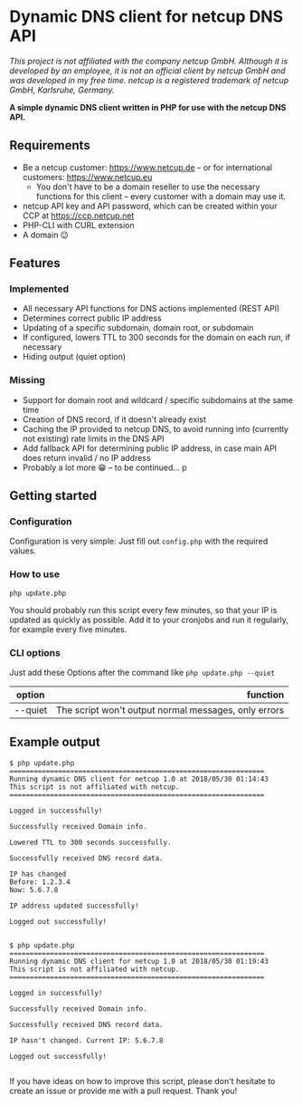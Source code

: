 # Dynamic DNS client for netcup DNS API
*This project is not affiliated with the company netcup GmbH. Although it is developed by an employee, it is not an official client by netcup GmbH and was developed in my free time.*
*netcup is a registered trademark of netcup GmbH, Karlsruhe, Germany.*

**A simple dynamic DNS client written in PHP for use with the netcup DNS API.**

## Requirements
* Be a netcup customer: https://www.netcup.de – or for international customers: https://www.netcup.eu
  * You don't have to be a domain reseller to use the necessary functions for this client – every customer with a domain may use it.
* netcup API key and API password, which can be created within your CCP at https://ccp.netcup.net
* PHP-CLI with CURL extension
* A domain :wink:

## Features
### Implemented
* All necessary API functions for DNS actions implemented (REST API)
* Determines correct public IP address
* Updating of a specific subdomain, domain root, or subdomain
* If configured, lowers TTL to 300 seconds for the domain on each run, if necessary
* Hiding output (quiet option)

### Missing
* Support for domain root and wildcard / specific subdomains at the same time
* Creation of DNS record, if it doesn't already exist
* Caching the IP provided to netcup DNS, to avoid running into (currently not existing) rate limits in the DNS API
* Add fallback API for determining public IP address, in case main API does return invalid / no IP address
* Probably a lot more :grin: – to be continued...
p
## Getting started
### Configuration
Configuration is very simple: Just fill out `config.php` with the required values.

### How to use
`php update.php`

You should probably run this script every few minutes, so that your IP is updated as quickly as possible. Add it to your cronjobs and run it regularly, for example every five minutes.

### CLI options
Just add these Options after the command like `php update.php --quiet`

| option        | function                                             |
| ------------- |-----------------------------------------------------:|
| --quiet       | The script won't output normal messages, only errors |

## Example output
```
$ php update.php
===============================================================
Running dynamic DNS client for netcup 1.0 at 2018/05/30 01:14:43
This script is not affiliated with netcup.
===============================================================

Logged in successfully!

Successfully received Domain info.

Lowered TTL to 300 seconds successfully.

Successfully received DNS record data.

IP has changed
Before: 1.2.3.4
Now: 5.6.7.8

IP address updated successfully!

Logged out successfully!


```
```
$ php update.php
===============================================================
Running dynamic DNS client for netcup 1.0 at 2018/05/30 01:19:43
This script is not affiliated with netcup.
===============================================================

Logged in successfully!

Successfully received Domain info.

Successfully received DNS record data.

IP hasn't changed. Current IP: 5.6.7.8

Logged out successfully!


```

If you have ideas on how to improve this script, please don't hesitate to create an issue or provide me with a pull request. Thank you!
